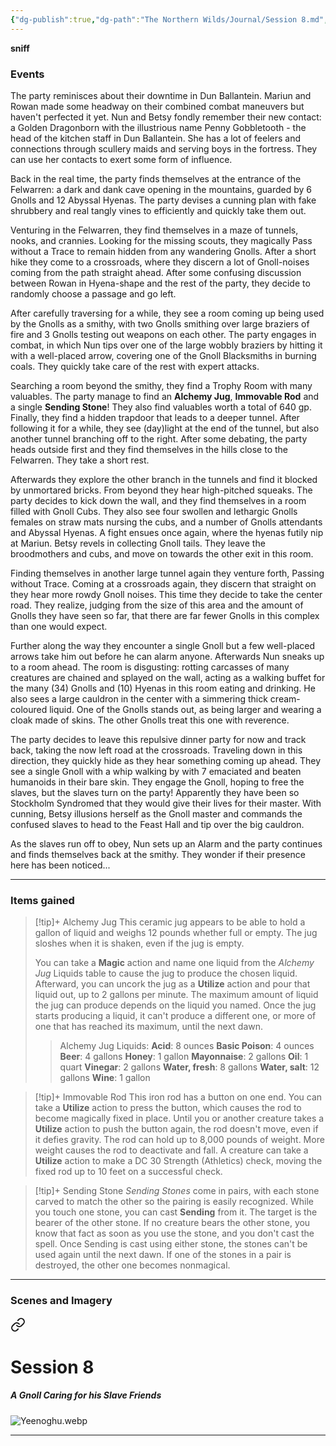 ```yaml
---
{"dg-publish":true,"dg-path":"The Northern Wilds/Journal/Session 8.md","permalink":"/the-northern-wilds/journal/session-8/","tags":["TTRPG/Campaigns/Northern-Wilds","Journal"]}
---
```



**sniff**

### Events
The party reminisces about their downtime in Dun Ballantein. Mariun and Rowan made some headway on their combined combat maneuvers but haven't perfected it yet. Nun and Betsy fondly remember their new contact: a Golden Dragonborn with the illustrious name Penny Gobbletooth - the head of the kitchen staff in Dun Ballantein. She has a lot of feelers and connections through scullery maids and serving boys in the fortress. They can use her contacts to exert some form of influence.

Back in the real time, the party finds themselves at the entrance of the Felwarren: a dark and dank cave opening in the mountains, guarded by 6 Gnolls and 12 Abyssal Hyenas. The party devises a cunning plan with fake shrubbery and real tangly vines to efficiently and quickly take them out.

Venturing in the Felwarren, they find themselves in a maze of tunnels, nooks, and crannies. Looking for the missing scouts, they magically Pass without a Trace to remain hidden from any wandering Gnolls. After a short hike they come to a crossroads, where they discern a lot of Gnoll-noises coming from the path straight ahead. After some confusing discussion between Rowan in Hyena-shape and the rest of the party, they decide to randomly choose a passage and go left. 

After carefully traversing for a while, they see a room coming up being used by the Gnolls as a smithy, with two Gnolls smithing over large braziers of fire and 3 Gnolls testing out weapons on each other. The party engages in combat, in which Nun tips over one of the large wobbly braziers by hitting it with a well-placed arrow, covering one of the Gnoll Blacksmiths in burning coals. They quickly take care of the rest with expert attacks.

Searching a room beyond the smithy, they find a Trophy Room with many valuables. The party manage to find an **Alchemy Jug**, **Immovable Rod** and a single **Sending Stone**! They also find valuables worth a total of 640 gp. Finally, they find a hidden trapdoor that leads to a deeper tunnel. After following it for a while, they see (day)light at the end of the tunnel, but also another tunnel branching off to the right. After some debating, the party heads outside first and they find themselves in the hills close to the Felwarren. They take a short rest.

Afterwards they explore the other branch in the tunnels and find it blocked by unmortared bricks. From beyond they hear high-pitched squeaks. The party decides to kick down the wall, and they find themselves in a room filled with Gnoll Cubs. They also see four swollen and lethargic Gnolls females on straw mats nursing the cubs, and a number of Gnolls attendants and Abyssal Hyenas. A fight ensues once again, where the hyenas futily nip at Mariun. Betsy revels in collecting Gnoll tails. They leave the broodmothers and cubs, and move on towards the other exit in this room.

Finding themselves in another large tunnel again they venture forth, Passing without Trace. Coming at a crossroads again, they discern that straight on they hear more rowdy Gnoll noises. This time they decide to take the center road. They realize, judging from the size of this area and the amount of Gnolls they have seen so far, that there are far fewer Gnolls in this complex than one would expect.

Further along the way they encounter a single Gnoll but a few well-placed arrows take him out before he can alarm anyone. Afterwards Nun sneaks up to a room ahead. The room is disgusting: rotting carcasses of many creatures are chained and splayed on the wall, acting as a walking buffet for the many (34) Gnolls and (10) Hyenas in this room eating and drinking. He also sees a large cauldron in the center with a simmering thick cream-coloured liquid. One of the Gnolls stands out, as being larger and wearing a cloak made of skins. The other Gnolls treat this one with reverence.

The party decides to leave this repulsive dinner party for now and track back, taking the now left road at the crossroads. Traveling down in this direction, they quickly hide as they hear something coming up ahead. They see a single Gnoll with a whip walking by with 7 emaciated and beaten humanoids in their bare skin. They engage the Gnoll, hoping to free the slaves, but the slaves turn on the party! Apparently they have been so Stockholm Syndromed that they would give their lives for their master. With cunning, Betsy illusions herself as the Gnoll master and commands the confused slaves to head to the Feast Hall and tip over the big cauldron.

As the slaves run off to obey, Nun sets up an Alarm and the party continues and finds themselves back at the smithy. They wonder if their presence here has been noticed...

---
### Items gained
>[!tip]+ Alchemy Jug
>This ceramic jug appears to be able to hold a gallon of liquid and weighs 12 pounds whether full or empty. The jug sloshes when it is shaken, even if the jug is empty.
>
>You can take a **Magic** action and name one liquid from the _Alchemy Jug_ Liquids table to cause the jug to produce the chosen liquid. Afterward, you can uncork the jug as a **Utilize** action and pour that liquid out, up to 2 gallons per minute. The maximum amount of liquid the jug can produce depends on the liquid you named. Once the jug starts producing a liquid, it can't produce a different one, or more of one that has reached its maximum, until the next dawn.
>
>>Alchemy Jug Liquids:
>>**Acid**: 8 ounces
>>**Basic Poison**: 4 ounces
>>**Beer**: 4 gallons
>>**Honey**: 1 gallon
>>**Mayonnaise**: 2 gallons
>>**Oil**: 1 quart
>>**Vinegar**: 2 gallons
>>**Water, fresh**: 8 gallons
>>**Water, salt**: 12 gallons
>>**Wine**: 1 gallon

>[!tip]+ Immovable Rod
>This iron rod has a button on one end. You can take a **Utilize** action to press the button, which causes the rod to become magically fixed in place. Until you or another creature takes a **Utilize** action to push the button again, the rod doesn't move, even if it defies gravity. The rod can hold up to 8,000 pounds of weight. More weight causes the rod to deactivate and fall. A creature can take a **Utilize** action to make a DC 30 Strength (Athletics) check, moving the fixed rod up to 10 feet on a successful check.

>[!tip]+ Sending Stone
>_Sending Stones_ come in pairs, with each stone carved to match the other so the pairing is easily recognized. While you touch one stone, you can cast **Sending** from it. The target is the bearer of the other stone. If no creature bears the other stone, you know that fact as soon as you use the stone, and you don't cast the spell. Once Sending is cast using either stone, the stones can't be used again until the next dawn. If one of the stones in a pair is destroyed, the other one becomes nonmagical.

---
### Scenes and Imagery

<div class="transclusion internal-embed is-loaded"><a class="markdown-embed-link" href="/the-northern-wilds/reference-material/scenes-and-imagery/#session-8" aria-label="Open link"><svg xmlns="http://www.w3.org/2000/svg" width="24" height="24" viewBox="0 0 24 24" fill="none" stroke="currentColor" stroke-width="2" stroke-linecap="round" stroke-linejoin="round" class="svg-icon lucide-link"><path d="M10 13a5 5 0 0 0 7.54.54l3-3a5 5 0 0 0-7.07-7.07l-1.72 1.71"></path><path d="M14 11a5 5 0 0 0-7.54-.54l-3 3a5 5 0 0 0 7.07 7.07l1.71-1.71"></path></svg></a><div class="markdown-embed">



# Session 8
##### A Gnoll Caring for his Slave Friends
![Yeenoghu.webp](/img/user/z_attachments/The%20Northern%20Wilds/Scenes/Yeenoghu.webp)

---

</div></div>
